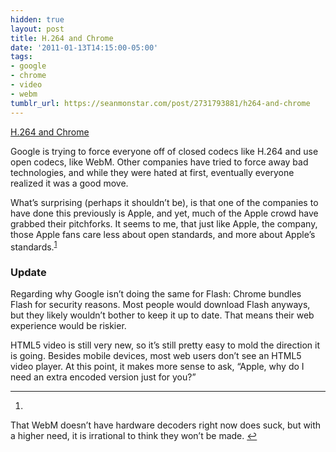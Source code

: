 ```yaml
---
hidden: true
layout: post
title: H.264 and Chrome
date: '2011-01-13T14:15:00-05:00'
tags:
- google
- chrome
- video
- webm
tumblr_url: https://seanmonstar.com/post/2731793881/h264-and-chrome
---
```

[H.264 and Chrome](http://blog.chromium.org/2011/01/html-video-codec-support-in-chrome.html)  

Google is trying to force everyone off of closed codecs like H.264 and use open codecs, like WebM. Other companies have tried to force away bad technologies, and while they were hated at first, eventually everyone realized it was a good move.

What’s surprising (perhaps it shouldn’t be), is that one of the companies to have done this previously is Apple, and yet, much of the Apple crowd have grabbed their pitchforks. It seems to me, that just like Apple, the company, those Apple fans care less about open standards, and more about Apple’s standards.<sup id="fnref:1"><a href="#fn:1" class="footnote-ref" role="doc-noteref">1</a></sup>

### Update

Regarding why Google isn’t doing the same for Flash: Chrome bundles Flash for security reasons. Most people would download Flash anyways, but they likely wouldn’t bother to keep it up to date. That means their web experience would be riskier.

HTML5 video is still very new, so it’s still pretty easy to mold the direction it is going. Besides mobile devices, most web users don’t see an HTML5 video player. At this point, it makes more sense to ask, “Apple, why do I need an extra encoded version just for you?”

* * *

1. 

That WebM doesn’t have hardware decoders right now does suck, but with a higher need, it is irrational to think they won’t be made.&nbsp;[↩︎](#fnref:1)

